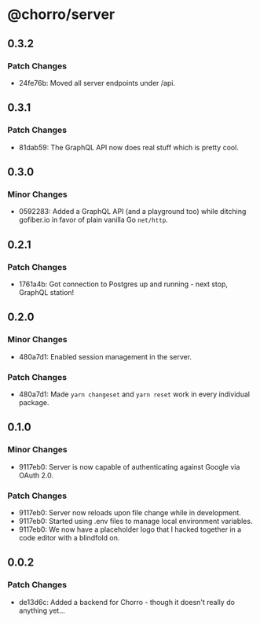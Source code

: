 # @chorro/server

## 0.3.2

### Patch Changes

- 24fe76b: Moved all server endpoints under /api.

## 0.3.1

### Patch Changes

- 81dab59: The GraphQL API now does real stuff which is pretty cool.

## 0.3.0

### Minor Changes

- 0592283: Added a GraphQL API (and a playground too) while ditching gofiber.io
  in favor of plain vanilla Go `net/http`.

## 0.2.1

### Patch Changes

- 1761a4b: Got connection to Postgres up and running - next stop, GraphQL
  station!

## 0.2.0

### Minor Changes

- 480a7d1: Enabled session management in the server.

### Patch Changes

- 480a7d1: Made `yarn changeset` and `yarn reset` work in every individual
  package.

## 0.1.0

### Minor Changes

- 9117eb0: Server is now capable of authenticating against Google via OAuth 2.0.

### Patch Changes

- 9117eb0: Server now reloads upon file change while in development.
- 9117eb0: Started using .env files to manage local environment variables.
- 9117eb0: We now have a placeholder logo that I hacked together in a code
  editor with a blindfold on.

## 0.0.2

### Patch Changes

- de13d6c: Added a backend for Chorro - though it doesn't really do anything
  yet...
